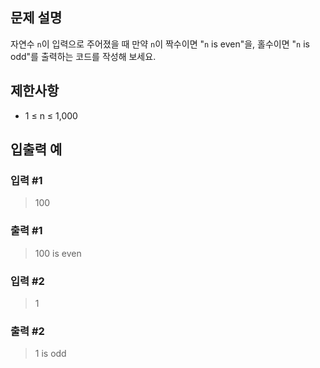 ## 문제 설명
자연수 `n`이 입력으로 주어졌을 때 만약 `n`이 짝수이면 "`n` is even"을, 홀수이면 "`n` is odd"를 출력하는 코드를 작성해 보세요.

## 제한사항
- 1 ≤ n ≤ 1,000

## 입출력 예
### 입력 #1
> 100

### 출력 #1
> 100 is even

### 입력 #2
> 1

### 출력 #2
> 1 is odd